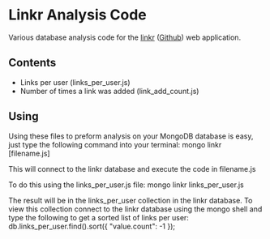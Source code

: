 # Linkr Analysis Code #

Various database analysis code for the [linkr](http://linkr.cc) ([Github](https://github.com/patrickmccoy/linkr)) web application.

## Contents ##

- Links per user (links_per_user.js)
- Number of times a link was added (link_add_count.js)

## Using ##

Using these files to preform analysis on your MongoDB database is easy, just type the following command into your terminal:
 mongo linkr [filename.js]
 
This will connect to the linkr database and execute the code in filename.js

To do this using the links_per_user.js file:
 mongo linkr links_per_user.js

The result will be in the links_per_user collection in the linkr database.  To view this collection connect to the linkr database using the mongo shell and type the following to get a sorted list of links per user:
 db.links_per_user.find().sort({ "value.count": -1 });

